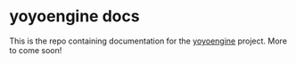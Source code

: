 # yoyoengine docs

This is the repo containing documentation for the [yoyoengine](https://github.com/yoyoengine) project. More to come soon!
